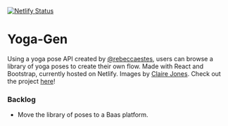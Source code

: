 [![Netlify Status](https://api.netlify.com/api/v1/badges/63702ad1-97a0-464a-a7e6-aee181e7a837/deploy-status)](https://app.netlify.com/sites/yoga-gen/deploys)

# Yoga-Gen
Using a yoga pose API created by [@rebeccaestes](https://github.com/rebeccaestes/yoga_api), users can browse a library of yoga poses to create their own flow. Made with React and Bootstrap, currently hosted on Netlify. Images by [Claire Jones](https://thenounproject.com/hivernoir/collection/yoga/?oq=yoga&cidx=2). Check out the project <a href="https://yoga-gen.netlify.app/">here</a>! 

### Backlog 
- Move the library of poses to a Baas platform.
<!---
- Have a random tile picker for generating random sequences.
- A button for downloading a random sequence. 
- Use a different API, such as one that [@Stuwert](https://github.com/Stuwert/yoga-builder) created. 
-->
